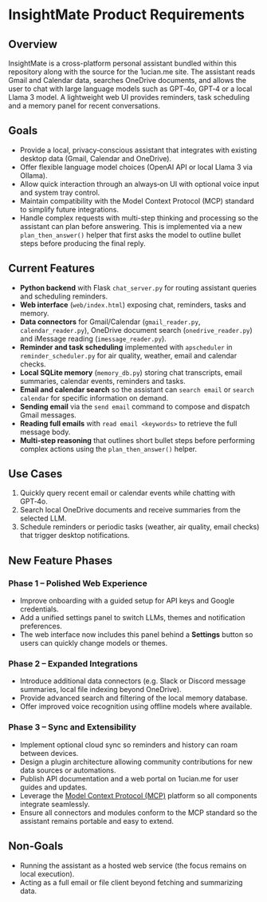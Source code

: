 # InsightMate Product Requirements

## Overview
InsightMate is a cross-platform personal assistant bundled within this repository along with the source for the 1ucian.me site. The assistant reads Gmail and Calendar data, searches OneDrive documents, and allows the user to chat with large language models such as GPT‑4o, GPT‑4 or a local Llama 3 model. A lightweight web UI provides reminders, task scheduling and a memory panel for recent conversations.

## Goals
- Provide a local, privacy‑conscious assistant that integrates with existing desktop data (Gmail, Calendar and OneDrive).
- Offer flexible language model choices (OpenAI API or local Llama 3 via Ollama).
- Allow quick interaction through an always‑on UI with optional voice input and system tray control.
- Maintain compatibility with the Model Context Protocol (MCP) standard to simplify future integrations.
- Handle complex requests with multi-step thinking and processing so the assistant can plan before answering.
  This is implemented via a new `plan_then_answer()` helper that first asks the model to outline
  bullet steps before producing the final reply.

## Current Features
- **Python backend** with Flask `chat_server.py` for routing assistant queries and scheduling reminders.
- **Web interface** (`web/index.html`) exposing chat, reminders, tasks and memory.
- **Data connectors** for Gmail/Calendar (`gmail_reader.py`, `calendar_reader.py`), OneDrive document search (`onedrive_reader.py`) and iMessage reading (`imessage_reader.py`).
- **Reminder and task scheduling** implemented with `apscheduler` in `reminder_scheduler.py` for air quality, weather, email and calendar checks.
- **Local SQLite memory** (`memory_db.py`) storing chat transcripts, email summaries, calendar events, reminders and tasks.
- **Email and calendar search** so the assistant can `search email` or `search calendar` for specific information on demand.
- **Sending email** via the `send email` command to compose and dispatch Gmail messages.
- **Reading full emails** with `read email <keywords>` to retrieve the full message body.
- **Multi-step reasoning** that outlines short bullet steps before performing complex actions using the `plan_then_answer()` helper.

## Use Cases
1. Quickly query recent email or calendar events while chatting with GPT‑4o.
2. Search local OneDrive documents and receive summaries from the selected LLM.
3. Schedule reminders or periodic tasks (weather, air quality, email checks) that trigger desktop notifications.

## New Feature Phases
### Phase 1 – Polished Web Experience
- Improve onboarding with a guided setup for API keys and Google credentials.
- Add a unified settings panel to switch LLMs, themes and notification preferences.
- The web interface now includes this panel behind a **Settings** button so users can quickly change models or themes.

### Phase 2 – Expanded Integrations
- Introduce additional data connectors (e.g. Slack or Discord message summaries, local file indexing beyond OneDrive).
- Provide advanced search and filtering of the local memory database.
- Offer improved voice recognition using offline models where available.

### Phase 3 – Sync and Extensibility
- Implement optional cloud sync so reminders and history can roam between devices.
- Design a plugin architecture allowing community contributions for new data sources or automations.
- Publish API documentation and a web portal on 1ucian.me for user guides and updates.
- Leverage the [Model Context Protocol (MCP)](https://modelcontextprotocol.io/introduction) platform so all components integrate seamlessly.
- Ensure all connectors and modules conform to the MCP standard so the assistant remains portable and easy to extend.

## Non‑Goals
- Running the assistant as a hosted web service (the focus remains on local execution).
- Acting as a full email or file client beyond fetching and summarizing data.

